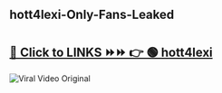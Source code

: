 
 ## hott4lexi-Only-Fans-Leaked

# <h2><a href="https://clipsfans.com/hott4lexi&ref=git">🔗 Click to LINKS ⏩⏩ 👉 🟢 hott4lexi </a></h2>

<a href="https://clipsfans.com/hott4lexi&ref=git" rel="nofollow" data-target="animated-image.originalLink"><img src="https://i.ibb.co.com/xMMVF88/686577567.gif" alt="Viral Video Original" style="max-width: 100%; display: inline-block;" data-target="animated-image.originalImage"></a>
